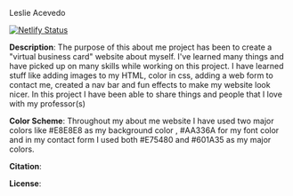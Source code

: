 Leslie Acevedo

[![Netlify Status](https://api.netlify.com/api/v1/badges/a3a6df38-1b9b-4e5c-bc2f-b1d67dd42ae8/deploy-status)](https://app.netlify.com/sites/about-me-leslie-acevedo2/deploys) 

**Description**: The purpose of this about me project has been to create a "virtual business card" website about myself. I've learned many things and have picked up on many skills while working on this project. I have learned stuff like adding images to my HTML, color in css, adding a web form to contact me, created a nav bar and fun effects to make my website look nicer. In this project I have been able to share things and people that I love with my professor(s) 

**Color Scheme**: Throughout my about me website I have used two major colors like #E8E8E8 as my background color , #AA336A for my font color and in my contact form I used both #E75480 and #601A35 as my major colors. 

**Citation**: 

**License**:
